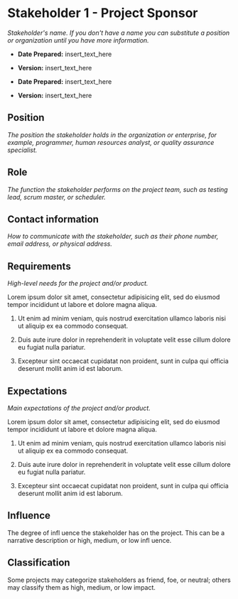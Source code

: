 # Stakeholder 1 - Project Sponsor

_Stakeholder's name. If you don't have a name you can substitute a position or organization until you have more information._

- **Date Prepared:** insert_text_here
- **Version:** insert_text_here

- **Date Prepared:** insert_text_here

- **Version:** insert_text_here

## Position

_The position the stakeholder holds in the organization or enterprise, for example, programmer, human resources analyst, or quality assurance specialist._

## Role

_The function the stakeholder performs on the project team, such as testing lead, scrum master, or scheduler._

## Contact information

_How to communicate with the stakeholder, such as their phone number, email address, or physical address._

## Requirements

_High-level needs for the project and/or product._

Lorem ipsum dolor sit amet, consectetur adipisicing elit, sed do eiusmod tempor incididunt ut labore et dolore magna aliqua.

1. Ut enim ad minim veniam, quis nostrud exercitation ullamco laboris nisi ut aliquip ex ea commodo consequat.

2. Duis aute irure dolor in reprehenderit in voluptate velit esse cillum dolore eu fugiat nulla pariatur.

3. Excepteur sint occaecat cupidatat non proident, sunt in culpa qui officia deserunt mollit anim id est laborum.

## Expectations

_Main expectations of the project and/or product._

Lorem ipsum dolor sit amet, consectetur adipisicing elit, sed do eiusmod tempor incididunt ut labore et dolore magna aliqua.

1. Ut enim ad minim veniam, quis nostrud exercitation ullamco laboris nisi ut aliquip ex ea commodo consequat.

2. Duis aute irure dolor in reprehenderit in voluptate velit esse cillum dolore eu fugiat nulla pariatur.

3. Excepteur sint occaecat cupidatat non proident, sunt in culpa qui officia deserunt mollit anim id est laborum.

## Influence

The degree of infl uence the stakeholder has on the project. This can be a narrative description or high, medium, or low infl uence.

## Classification

Some projects may categorize stakeholders as friend, foe, or neutral; others may classify them as high, medium, or low impact.
